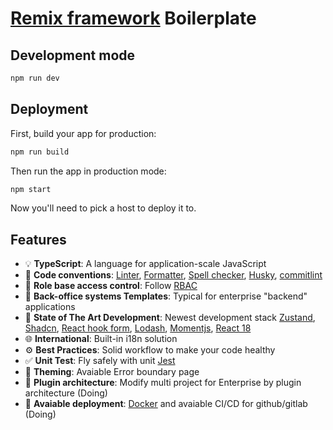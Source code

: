 # [Remix framework](https://remix.run) Boilerplate

## Development mode
```sh
npm run dev
```

## Deployment

First, build your app for production:

```sh
npm run build
```

Then run the app in production mode:

```sh
npm start
```

Now you'll need to pick a host to deploy it to.

## Features

- :bulb: **TypeScript**: A language for application-scale JavaScript
- :scroll: **Code conventions**: [Linter](https://eslint.org/), [Formatter](https://prettier.io/), [Spell checker](https://cspell.org/), [Husky](https://typicode.github.io/husky/), [commitlint](https://commitlint.js.org/)
- :gem: **Role base access control**: Follow [RBAC](https://auth0.com/docs/manage-users/access-control/rbac)
- :triangular_ruler: **Back-office systems Templates**: Typical for enterprise "backend" applications
- :rocket: **State of The Art Development**: Newest development stack [Zustand](https://zustand-demo.pmnd.rs/), [Shadcn](https://ui.shadcn.com/), [React hook form](https://react-hook-form.com/), [Lodash](https://lodash.com/), [Momentjs](https://momentjs.com/), [React 18](https://react.dev/blog/2022/03/29/react-v18)
- :globe_with_meridians: **International**: Built-in i18n solution
- :gear: **Best Practices**: Solid workflow to make your code healthy
- :white_check_mark: **Unit Test**: Fly safely with unit [Jest](https://jestjs.io/)
- :art: **Theming**: Avaiable Error boundary page
- :1234: **Plugin architecture**:  Modify multi project for Enterprise by plugin architecture (Doing)
- :iphone: **Avaiable deployment**: [Docker](https://www.docker.com/) and avaiable CI/CD for github/gitlab (Doing)

